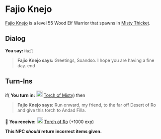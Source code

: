 # Fajio Knejo



[Fajio Knejo](/npc/33092) is a level 55 Wood Elf Warrior that spawns in [Misty Thicket](/zone/33).



## Dialog

**You say:** `Hail`



>**Fajio Knejo says:** Greetings, Soandso.  I hope you are having a fine day.
end



## Turn-Ins



if( **You turn in:** <img style="background:url(/static/icons/blank_slot.gif);width:20px;height:20px;" src="/static/icons/item_559.png" alt="" /> <a
                                href="/item/20532" data-url="20532" class="tooltip-link link">Torch of Misty</a>) then


>**Fajio Knejo says:** Run onward, my friend, to the far off Desert of Ro and give this torch to Andad Filla.


 &#127873; **You receive:**  <img style="background:url(/static/icons/blank_slot.gif);width:20px;height:20px;" src="/static/icons/item_559.png" alt="" /> <a
                                href="/item/20533" data-url="20533" class="tooltip-link link">Torch of Ro</a> (+1000 exp)

 

**This NPC *should* return incorrect items given.**





